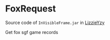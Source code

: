 # FoxRequest
Source code of `InVisibleFrame.jar` in [LizzieYzy](https://github.com/yzyray/lizzieyzy)

Get fox sgf game records
